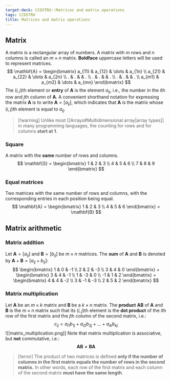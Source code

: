 ```yaml
---
target-deck: CCDSTRU::Matrices and matrix operations
tags: CCDSTRU
title: Matrices and matrix operations
---
```


## Matrix

A matrix is a rectangular array of numbers. A matrix with $m$ rows and $n$ columns is called an $m \times n$ matrix. **Boldface** uppercase letters will be used to represent matrices.
$$
\mathbf{A} = \begin{bmatrix}
a_{11} & a_{12} & \dots & a_{1n} \\
a_{21} & a_{22} & \dots & a_{2n} \\
. & . & & . \\
. & . & & . \\
. & . & & . \\
a_{m1} & a_{m2} & \dots & a_{mn}
\end{bmatrix}
$$
The $(i,j)$th element or **entry** of $\mathbf{A}$ is the element $a_{ij}$, i.e., the number in the $i$th row and $j$th column of $\mathbf{A}$. A convenient shorthand notation for expressing the matrix $\mathbf{A}$ is to write $\mathbf{A} = [a_{ij}]$, which indicates that $\mathbf{A}$ is the matrix whose $(i,j)$th element is equal to $a_{ij}$.
>[!warning] Unlike most [[Arrays#Multidimensional array|array types]] in many programming languages, the counting for rows and for columns **start at 1**.
<!--ID: 1712722536462-->

### Square

A matrix with the **same** number of rows and columns.
$$
\mathbf{S} = \begin{bmatrix}
1 & 2 & 3 \\
4 & 5 & 6 \\
7 & 8 & 9
\end{bmatrix}
$$
<!--ID: 1712722536465-->

### Equal matrices

Two matrices with the same number of rows and columns, with the corresponding entries in each position being equal.
$$
\mathbf{A} = \begin{bmatrix}
1 & 2 & 3 \\
4 & 5 & 6
\end{bmatrix} = \mathbf{B}
$$
<!--ID: 1712722536469-->

## Matrix arithmetic

### Matrix addition

Let $\mathbf{A}=[a_{ij}]$ and $\mathbf{B}=[b_{ij}]$ be $m \times n$ matrices. The **sum** of $\mathbf{A}$ and $\mathbf{B}$ is denoted by $\mathbf{A}+\mathbf{B}=[a_{ij}+b_{ij}]$:
$$
\begin{bmatrix}
1 & 0 & -1 \\
2 & 2 & -3 \\
3 & 4 & 0
\end{bmatrix} + \begin{bmatrix}
3 & 4 & -1 \\
1 & -3 & 0 \\
-1 & 1 & 2
\end{bmatrix} = \begin{bmatrix}
4 & 4 & -2 \\
3 & -1 & -3 \\
2 & 5 & 2
\end{bmatrix}
$$
<!--ID: 1712722536472-->

### Matrix multiplication

Let $\mathbf{A}$ be an $m \times k$ matrix and $\mathbf{B}$ be a $k \times n$ matrix. The **product** $\mathbf{AB}$ of $\mathbf{A}$ and $\mathbf{B}$ is the $m \times n$ matrix such that its $(i,j)$th element is the **dot product** of the $i$th row of the first matrix and the $j$th column of the second matrix, i.e.:
$$
c_{ij}=a_{i1}b_{1j}+a_{i2}b_{2j}+\dots+a_{ik}b_{kj}
$$
![[matrix_multiplication.png]]
Note that matrix multiplication is associative, but **not** commutative, i.e.:
$$
\mathbf{AB} \neq \mathbf{BA}
$$
>[!error] The product of two matrices is defined **only if the number of columns in the first matrix equals the number of rows in the second matrix.** In other words, each row of the first matrix and each column of the second matrix **must have the same length**.
<!--ID: 1712722536475-->
